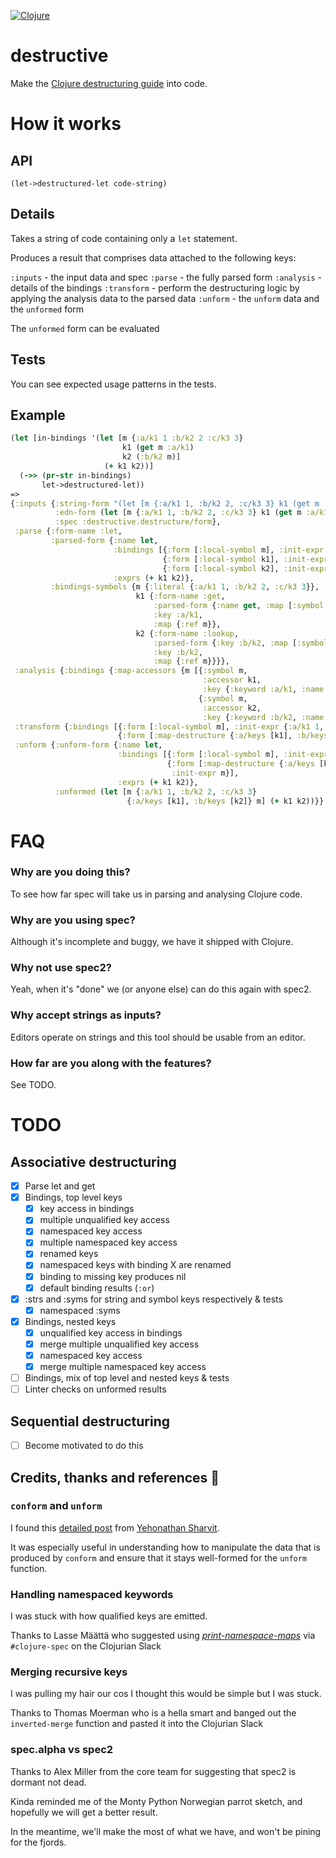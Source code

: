 [![Clojure](https://github.com/repl-acement/destructive/actions/workflows/clojure.yml/badge.svg)](https://github.com/repl-acement/destructive/actions/workflows/clojure.yml)

# destructive
Make the [Clojure destructuring guide](https://clojure.org/guides/destructuring) into code.

# How it works

## API
`(let->destructured-let code-string)`

## Details
Takes a string of code containing only a `let` statement. 

Produces a result that comprises data attached to the following keys:

`:inputs` - the input data and spec
`:parse` - the fully parsed form
`:analysis` - details of the bindings
`:transform` - perform the destructuring logic by applying the analysis data to the parsed data
`:unform` - the `unform` data and the `unformed` form

The `unformed` form can be evaluated

## Tests
You can see expected usage patterns in the tests.

## Example

```clojure
(let [in-bindings '(let [m {:a/k1 1 :b/k2 2 :c/k3 3}
                         k1 (get m :a/k1)
                         k2 (:b/k2 m)]
                     (+ k1 k2))]
  (->> (pr-str in-bindings)
       let->destructured-let))
=>
{:inputs {:string-form "(let [m {:a/k1 1, :b/k2 2, :c/k3 3} k1 (get m :a/k1) k2 (:b/k2 m)] (+ k1 k2))",
          :edn-form (let [m {:a/k1 1, :b/k2 2, :c/k3 3} k1 (get m :a/k1) k2 (:b/k2 m)] (+ k1 k2)),
          :spec :destructive.destructure/form},
 :parse {:form-name :let,
         :parsed-form {:name let,
                       :bindings [{:form [:local-symbol m], :init-expr {:a/k1 1, :b/k2 2, :c/k3 3}}
                                  {:form [:local-symbol k1], :init-expr (get m :a/k1)}
                                  {:form [:local-symbol k2], :init-expr (:b/k2 m)}],
                       :exprs (+ k1 k2)},
         :bindings-symbols {m {:literal {:a/k1 1, :b/k2 2, :c/k3 3}},
                            k1 {:form-name :get,
                                :parsed-form {:name get, :map [:symbol m], :key :a/k1},
                                :key :a/k1,
                                :map {:ref m}},
                            k2 {:form-name :lookup,
                                :parsed-form {:key :b/k2, :map [:symbol m]},
                                :key :b/k2,
                                :map {:ref m}}}},
 :analysis {:bindings {:map-accessors {m [{:symbol m,
                                           :accessor k1,
                                           :key {:keyword :a/k1, :name "k1", :namespace "a"}}
                                          {:symbol m,
                                           :accessor k2,
                                           :key {:keyword :b/k2, :name "k2", :namespace "b"}}]}}},
 :transform {:bindings [{:form [:local-symbol m], :init-expr {:a/k1 1, :b/k2 2, :c/k3 3}}
                        {:form [:map-destructure {:a/keys [k1], :b/keys [k2]}], :init-expr m}]},
 :unform {:unform-form {:name let,
                        :bindings [{:form [:local-symbol m], :init-expr {:a/k1 1, :b/k2 2, :c/k3 3}}
                                   {:form [:map-destructure {:a/keys [k1], :b/keys [k2]}],
                                    :init-expr m}],
                        :exprs (+ k1 k2)},
          :unformed (let [m {:a/k1 1, :b/k2 2, :c/k3 3}
                          {:a/keys [k1], :b/keys [k2]} m] (+ k1 k2))}}
```

# FAQ

### Why are you doing this?
To see how far spec will take us in parsing and analysing Clojure code.

### Why are you using spec?
Although it's incomplete and buggy, we have it shipped with Clojure.

### Why not use spec2?
Yeah, when it's "done" we (or anyone else) can do this again with spec2.

### Why accept strings as inputs?
Editors operate on strings and this tool should be usable from an editor.

### How far are you along with the features?
See TODO.

# TODO
## Associative destructuring 
- [X] Parse let and get
- [X] Bindings, top level keys
  - [X] key access in bindings
  - [X] multiple unqualified key access
  - [X] namespaced key access
  - [X] multiple namespaced key access
  - [X] renamed keys
  - [X] namespaced keys with binding X are renamed
  - [X] binding to missing key produces nil
  - [X] default binding results (`:or`)
- [X] :strs and :syms for string and symbol keys respectively & tests
  - [X] namespaced :syms
- [X] Bindings, nested keys
  - [X] unqualified key access in bindings
  - [X] merge multiple unqualified key access
  - [X] namespaced key access
  - [X] merge multiple namespaced key access
- [ ] Bindings, mix of top level and nested keys & tests
- [ ] Linter checks on unformed results

## Sequential destructuring
- [ ] Become motivated to do this


## Credits, thanks and references 🙏

### `conform` and `unform`
I found this [detailed post](https://blog.klipse.tech/clojure/2019/03/08/spec-custom-defn.html) from [Yehonathan Sharvit](https://blog.klipse.tech/).

It was especially useful in understanding how to manipulate the data that is produced by `conform` and ensure that it stays well-formed for the `unform` function.

### Handling namespaced keywords

I was stuck with how qualified keys are emitted.

Thanks to Lasse Määttä who suggested using [*print-namespace-maps*](https://clojuredocs.org/clojure.core/*print-namespace-maps*) via `#clojure-spec` on the Clojurian Slack

### Merging recursive keys
I was pulling my hair our cos I thought this would be simple but I was stuck.

Thanks to Thomas Moerman who is a hella smart and banged out the `inverted-merge` function and pasted it into the Clojurian Slack

### spec.alpha vs spec2

Thanks to Alex Miller from the core team for suggesting that spec2 is dormant not dead. 

Kinda reminded me of the Monty Python Norwegian parrot sketch, and hopefully we will get a better result.

In the meantime, we'll make the most of what we have, and won't be pining for the fjords.

